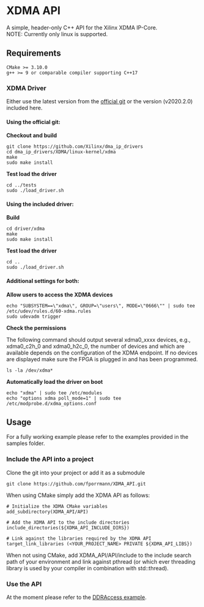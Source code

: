 # XDMA API

A simple, header-only C++ API for the Xilinx XDMA IP-Core.<br>
NOTE: Currently only linux is supported.


## Requirements

	CMake >= 3.10.0
	g++ >= 9 or comparable compiler supporting C++17

### XDMA Driver

Either use the latest version from the [official git](https://github.com/Xilinx/dma_ip_drivers) or the version (v2020.2.0) included here.

#### Using the official git:

**Checkout and build**

	git clone https://github.com/Xilinx/dma_ip_drivers
	cd dma_ip_drivers/XDMA/linux-kernel/xdma
	make
	sudo make install

**Test load the driver**

	cd ../tests
	sudo ./load_driver.sh


#### Using the included driver:

**Build**

	cd driver/xdma
	make
	sudo make install

**Test load the driver**

	cd ..
	sudo ./load_driver.sh

#### Additional settings for both:

**Allow users to access the XDMA devices**

	echo "SUBSYSTEM==\"xdma\", GROUP=\"users\", MODE=\"0666\"" | sudo tee /etc/udev/rules.d/60-xdma.rules
	sudo udevadm trigger

**Check the permissions**

The following command should output several xdma0_xxxx devices, e.g., xdma0_c2h_0 and xdma0_h2c_0, the number of devices and which are available depends on the configuration of the XDMA endpoint. If no devices are displayed make sure the FPGA is plugged in and has been programmed.

	ls -la /dev/xdma*

**Automatically load the driver on boot**

	echo "xdma" | sudo tee /etc/modules
	echo "options xdma poll_mode=1" | sudo tee /etc/modprobe.d/xdma_options.conf 

## Usage

For a fully working example please refer to the examples provided in the samples folder.

### Include the API into a project

Clone the git into your project or add it as a submodule

	git clone https://github.com/fporrmann/XDMA_API.git

When using CMake simply add the XDMA API as follows:

	# Initialize the XDMA CMake variables
	add_subdirectory(XDMA_API/API)

	# Add the XDMA API to the include directories
	include_directories(${XDMA_API_INCLUDE_DIRS})

	# Link against the libraries required by the XDMA API
	target_link_libraries (<YOUR_PROJECT_NAME> PRIVATE ${XDMA_API_LIBS})

When not using CMake, add XDMA_API/API/include to the include search path of your environment and link against pthread (or which ever threading library is used by your compiler in combination with std::thread).

### Use the API

At the moment please refer to the [DDRAccess example](samples/DDRAccess/src/main.cpp).
